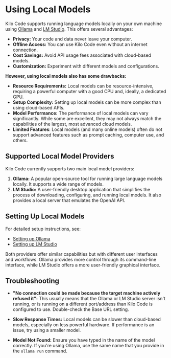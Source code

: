 # Using Local Models

Kilo Code supports running language models locally on your own machine using [Ollama](https://ollama.com/) and [LM Studio](https://lmstudio.ai/). This offers several advantages:

- **Privacy:** Your code and data never leave your computer.
- **Offline Access:** You can use Kilo Code even without an internet connection.
- **Cost Savings:** Avoid API usage fees associated with cloud-based models.
- **Customization:** Experiment with different models and configurations.

**However, using local models also has some drawbacks:**

- **Resource Requirements:** Local models can be resource-intensive, requiring a powerful computer with a good CPU and, ideally, a dedicated GPU.
- **Setup Complexity:** Setting up local models can be more complex than using cloud-based APIs.
- **Model Performance:** The performance of local models can vary significantly. While some are excellent, they may not always match the capabilities of the largest, most advanced cloud models.
- **Limited Features**: Local models (and many online models) often do not support advanced features such as prompt caching, computer use, and others.

## Supported Local Model Providers

Kilo Code currently supports two main local model providers:

1.  **Ollama:** A popular open-source tool for running large language models locally. It supports a wide range of models.
2.  **LM Studio:** A user-friendly desktop application that simplifies the process of downloading, configuring, and running local models. It also provides a local server that emulates the OpenAI API.

## Setting Up Local Models

For detailed setup instructions, see:

- [Setting up Ollama](/providers/ollama)
- [Setting up LM Studio](/providers/lmstudio)

Both providers offer similar capabilities but with different user interfaces and workflows. Ollama provides more control through its command-line interface, while LM Studio offers a more user-friendly graphical interface.

## Troubleshooting

- **"No connection could be made because the target machine actively refused it":** This usually means that the Ollama or LM Studio server isn't running, or is running on a different port/address than Kilo Code is configured to use. Double-check the Base URL setting.

- **Slow Response Times:** Local models can be slower than cloud-based models, especially on less powerful hardware. If performance is an issue, try using a smaller model.

- **Model Not Found:** Ensure you have typed in the name of the model correctly. If you're using Ollama, use the same name that you provide in the `ollama run` command.
